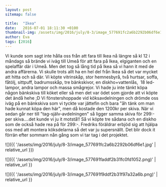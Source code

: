```yaml
---
layout: post
sitemap: false

title:  "Ikea"
date:   2016-07-01 18:11:30 +0100
thumbnail-img: /assets/img/2016/july/8-3/image_577691fc2a6b2292b06df6e1.jpg
author: Eva
tags: [2016]
---
```


Vi kunde som sagt inte hålla oss från att fara till Ikea nå längre så kl 12 i måndags så brände vi iväg till Umeå för att fara på Ikea, elgiganten och en spelaffär där i Umeå. Men det tog så lång tid på Ikea så vi hann it med de andra affärerna. Vi skulle trots allt ha en hel del från Ikea så det var mycket att hitta och så där. Vi köpte vitrinskåp, stor hemnesbyrå, två hurtsar, soffa, fåtölj, sittpuff, badrumsskåp, tre bänkskivor, en diskho+vattenlås,  18 led-lampor, andra lampor och massa smågrejor. Vi hade ju inte tänkt köpa någon bänkskiva till köket eller så men det var ödet som gjorde att vi köpte det ändå hehe ;D Vi fönstershoppade vid köksavdelningen och drömde oss iväg på en bänkskiva som vi tyckte var jättefin och bara "åh tänk om man hade kunnat köpa den här", men då kostade den 1200kr per skiva. När vi sedan går ner till "tag-själv-avdelningen" så ligger samma skiva för 299:- per skiva....det kunde vi ju it motstå!! Så vi köpte tre sådana och en diskho som de också hade rea på för 299:-. Fredriks föräldrar erbjöd sig att hjälpa oss med att montera köksdelarna så det var ju supersnällt. Det blir dock it förrän efter sommarn nån gång som vi tar tag i det projektet.

![]({{ '/assets/img/2016/july/8-3/image_577691fc2a6b2292b06df6e1.jpg'  | relative_url }})

![]({{ '/assets/img/2016/july/8-3/image_577691faddf2b31fc0fd1052.png)'  | relative_url }}

![]({{ '/assets/img/2016/july/8-3/image_577691f9ddf2b31f97a32a6b.png)'  | relative_url }}

